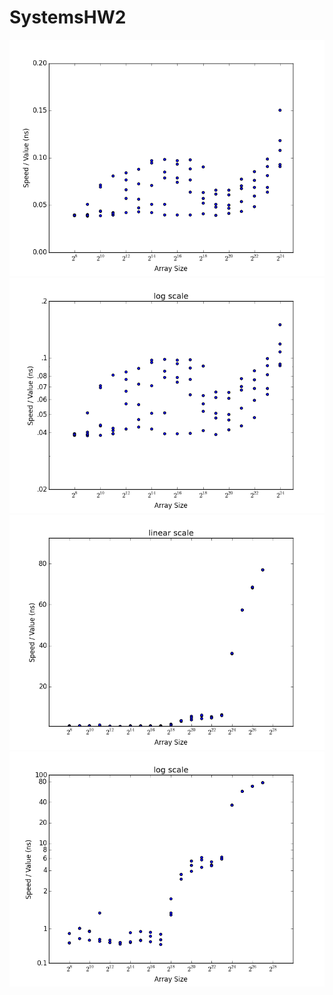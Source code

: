 # SystemsHW2



![](/graphs/linear.png?raw=true "Optional Title")
![](/graphs/log.png?raw=true "Optional Title")
![](/graphs/model2_linear.png?raw=true "Optional Title")
![](/graphs/model2_log.png?raw=true "Optional Title")
